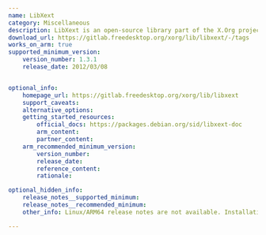 ```yaml
---
name: LibXext
category: Miscellaneous
description: LibXext is an open-source library part of the X.Org project, which provides the X Window System implementation for Linux and other Unix-like operating systems.
download_url: https://gitlab.freedesktop.org/xorg/lib/libxext/-/tags
works_on_arm: true
supported_minimum_version:
    version_number: 1.3.1
    release_date: 2012/03/08


optional_info:
    homepage_url: https://gitlab.freedesktop.org/xorg/lib/libxext
    support_caveats:
    alternative_options:
    getting_started_resources:
        official_docs: https://packages.debian.org/sid/libxext-doc
        arm_content:
        partner_content:
    arm_recommended_minimum_version:
        version_number:
        release_date:
        reference_content:
        rationale:

optional_hidden_info:
    release_notes__supported_minimum:
    release_notes__recommended_minimum:
    other_info: Linux/ARM64 release notes are not available. Installation and testing are done via the [tar archive](https://gitlab.freedesktop.org/xorg/lib/libxext/-/tags/libXext-1.3.1). We have found the release date from this link(https://gitlab.freedesktop.org/xorg/lib/libxext/-/commits/libXext-1.3.1?ref_type=tags).

---
```



